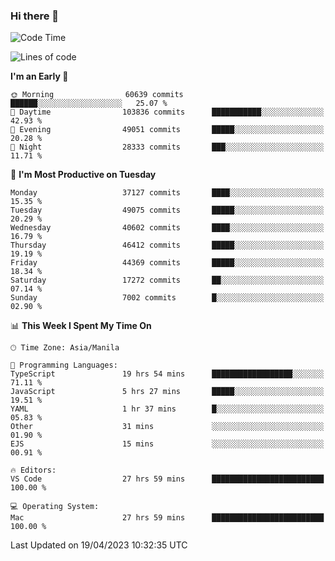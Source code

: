### Hi there 👋

<!--START_SECTION:waka-->
![Code Time](http://img.shields.io/badge/Code%20Time-3%2C862%20hrs%2029%20mins-blue)

![Lines of code](https://img.shields.io/badge/From%20Hello%20World%20I%27ve%20Written-99.5%20million%20lines%20of%20code-blue)

**I'm an Early 🐤** 

```text
🌞 Morning                60639 commits       ██████░░░░░░░░░░░░░░░░░░░   25.07 % 
🌆 Daytime                103836 commits      ███████████░░░░░░░░░░░░░░   42.93 % 
🌃 Evening                49051 commits       █████░░░░░░░░░░░░░░░░░░░░   20.28 % 
🌙 Night                  28333 commits       ███░░░░░░░░░░░░░░░░░░░░░░   11.71 % 
```
📅 **I'm Most Productive on Tuesday** 

```text
Monday                   37127 commits       ████░░░░░░░░░░░░░░░░░░░░░   15.35 % 
Tuesday                  49075 commits       █████░░░░░░░░░░░░░░░░░░░░   20.29 % 
Wednesday                40602 commits       ████░░░░░░░░░░░░░░░░░░░░░   16.79 % 
Thursday                 46412 commits       █████░░░░░░░░░░░░░░░░░░░░   19.19 % 
Friday                   44369 commits       █████░░░░░░░░░░░░░░░░░░░░   18.34 % 
Saturday                 17272 commits       ██░░░░░░░░░░░░░░░░░░░░░░░   07.14 % 
Sunday                   7002 commits        █░░░░░░░░░░░░░░░░░░░░░░░░   02.90 % 
```


📊 **This Week I Spent My Time On** 

```text
🕑︎ Time Zone: Asia/Manila

💬 Programming Languages: 
TypeScript               19 hrs 54 mins      ██████████████████░░░░░░░   71.11 % 
JavaScript               5 hrs 27 mins       █████░░░░░░░░░░░░░░░░░░░░   19.51 % 
YAML                     1 hr 37 mins        █░░░░░░░░░░░░░░░░░░░░░░░░   05.83 % 
Other                    31 mins             ░░░░░░░░░░░░░░░░░░░░░░░░░   01.90 % 
EJS                      15 mins             ░░░░░░░░░░░░░░░░░░░░░░░░░   00.91 % 

🔥 Editors: 
VS Code                  27 hrs 59 mins      █████████████████████████   100.00 % 

💻 Operating System: 
Mac                      27 hrs 59 mins      █████████████████████████   100.00 % 
```


 Last Updated on 19/04/2023 10:32:35 UTC
<!--END_SECTION:waka-->


<!--
**rad182/rad182** is a ✨ _special_ ✨ repository because its `README.md` (this file) appears on your GitHub profile.

Here are some ideas to get you started:

- 🔭 I’m currently working on ...
- 🌱 I’m currently learning ...
- 👯 I’m looking to collaborate on ...
- 🤔 I’m looking for help with ...
- 💬 Ask me about ...
- 📫 How to reach me: ...
- 😄 Pronouns: ...
- ⚡ Fun fact: ...
-->
